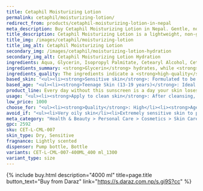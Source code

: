 ```yaml
---
title: Cetaphil Moisturizing Lotion
permalink: cetaphil/moisturizing-lotion/
redirect_from: products/cetaphil-moisturizing-lotion-in-nepal
meta_description: Buy Cetaphil Moisturizing Lotion in Nepal. Gentle, non-greasy hydration for dry and sensitive skin. Fast-absorbing, fragrance-free formula for everyday use.
title_description: Cetaphil Moisturizing Lotion is a lightweight, non-greasy moisturizer designed for dry and sensitive skin, providing long-lasting hydration without clogging pores. Formulated with glycerin, macadamia nut oil, and vitamin E, it helps strengthen the skin barrier, lock in moisture, and soothe irritation. Dermatologist-tested and fragrance-free, this fast-absorbing lotion is ideal for daily use on both the face and body, making it a popular choice for those with eczema, rosacea, or dehydrated skin. Trusted by skincare professionals worldwide, Cetaphil Moisturizing Lotion delivers intense hydration and nourishment, keeping skin soft, smooth, and healthy all day.
title_img: /images/cetaphil/moisturizing-lotion
title_img_alt: Cetaphil Moisturizing Lotion
secondary_img: /images/cetaphil/moisturizing-lotion-hydration
secondary_img_alt: Cetaphil Moisturizing Lotion Hydration
ingredients: Aqua, Glycerin, Isopropyl Palmitate, Cetearyl Alcohol, Ceteareth-20, Panthenol, Niacinamide, Tocopheryl Acetate, Dimethicone, Persea Gratissima Oil, Helianthus Annuus Seed Oil, Pantolactone, Glyceryl Stearate, Sodium Benzoate, Benzyl Alcohol, Citric Acid.
ingredients_summary: <strong>Glycerin</strong> hydrates, while <strong>Isopropyl Palmitate</strong> and <strong>Dimethicone</strong> soften skin. <strong>Niacinamide</strong> and <strong>Panthenol</strong> strengthen the barrier, reducing irritation. <strong>Avocado Oil</strong> and <strong>Sunflower Seed Oil</strong> nourish, and <strong>Tocopheryl Acetate (Vitamin E)</strong> provides antioxidant protection. <strong>Cetearyl Alcohol</strong> and <strong>Ceteareth-20</strong> ensure smooth absorption, while <strong>Sodium Benzoate</strong> and <strong>Benzyl Alcohol</strong> preserve the formula. Designed for <strong>long-lasting hydration</strong> and <strong>sensitive skin support</strong>.
ingredients_quality: The ingredients indicate a <strong>high-quality</strong> product, The ingredients are carefully chosen to provide effective hydration, smoothness, and skin barrier support. They help attract moisture, nourish with essential fatty acids, and protect the skin from irritation. Mild emulsifiers ensure smooth absorption, while gentle preservatives maintain product integrity. This formula is ideal for sensitive skin, offering long-lasting hydration and nourishment without causing irritation.
based_skin: "<ul><li><strong>Sensitive skin</strong>: Formulated to be gentle and non-irritating, it is ideal for sensitive skin, offering hydration without causing redness or irritation.</li><li><strong>Dry skin</strong>: The moisturizing ingredients help to replenish moisture and restore hydration, making it perfect for dry and dehydrated skin.</li><li><strong>Combination skin</strong>: The lightweight, non-greasy formula works well for combination skin, providing hydration without making oily areas greasy.</li><li><strong>Oily skin</strong>: While not specifically targeted for oily skin, its non-comedogenic (won't clog pores) and lightweight texture makes it suitable for those who need light moisture without feeling heavy.</li><li><strong>Acne-prone skin</strong>: With its gentle, non-irritating properties, this lotion is suitable for acne-prone skin, as it helps maintain the skin’s moisture balance without causing breakouts.</li></ul><p>Overall, it’s a versatile moisturizer that is <strong>safe and effective for a wide range of skin types</strong>, especially those needing extra hydration or barrier support.</p>"
based_age: "<ul><li><strong>Teenage Skin (13-19 years)</strong>: Ideal for young skin that may be prone to dryness or irritation, especially those dealing with acne treatments or fluctuating hormones. Its gentle, non-comedogenic formula helps maintain moisture balance without clogging pores.</li><li><strong>Young Adults (20s)</strong>: Provides essential hydration and barrier protection, particularly for those with dry or sensitive skin. It’s a great option for those who need a reliable, lightweight moisturizer that supports the skin’s natural function.</li><li><strong>Adults (30s-40s)</strong>: At this age, the skin may start showing signs of early aging, such as fine lines and reduced moisture retention. The formula helps maintain hydration and provides soothing ingredients like <strong>Niacinamide</strong> and <strong>Panthenol</strong>, which improve skin texture and barrier function.</li><li><strong>Mature Skin (50s and beyond)</strong>: The moisturizing properties of <strong>Avocado Oil</strong> and <strong>Vitamin E</strong> help combat dryness and improve skin elasticity. The lotion also supports the skin’s natural barrier, which can weaken with age, providing long-lasting hydration and a smooth, nourished feel.</li></ul><p>Overall, <strong>Cetaphil Moisturizing Lotion</strong> is suitable for all ages, providing gentle, effective hydration and care for dry and sensitive skin at any stage of life.</p>"
product_line: Every day without this sunscreen is a day your skin loses protection. Don’t let harmful UV rays steal your glow—shield your skin with confidence.
usage: "<ul><li><strong>Apply to clean skin</strong>: After cleansing, gently pat your skin dry.</li><li><strong>Dispense a generous amount</strong>: Pump the lotion into your hands.</li><li><strong>Massage into skin</strong>: Gently massage the lotion into your face and body, focusing on dry areas.</li><li><strong>Use daily</strong>: Apply morning and night for best results.</li><li><strong>For sensitive skin</strong>: Ideal for use on sensitive, dry, and irritated skin, including conditions like eczema or rosacea.</li><li><strong>Non-greasy</strong>: Suitable for use under makeup or throughout the day as a hydrating base.</li></ul><p>For maximum benefits, use consistently to <strong>nourish</strong> and <strong>hydrate</strong> your skin, leaving it soft and smooth.</p>"
low_price: 1000
choose_for: "<ul><li><strong>Quality</strong>: High</li><li><strong>Age</strong>: Adults (18+).</li><li><strong>Skin Types</strong>: Sensitive and dry skin.</li><li><strong>Effective For</strong>: long-lasting hydration.</li></ul>"
avoid_if: "<ul><li>Very oily skin</li><li>Extremely sensitive skin to preservatives like Benzyl Alcohol and Sodium Benzoate</li><li>People with severe acne.</li></ul>"
meta_category: "Health & Beauty > Personal Care > Cosmetics > Skin Care > Lotion & Moisturizer"
gpc: 2592
sku: CET-L-CML-007
skin_type: Dry, Sensitive
fragnance: Lightly scented
dispenser: Pump bottle, Bottle
variants: CET-L-CML-007-400ML_400 ml_1300
variant_type: size
---
```

{% include buy.html description="4000 ml" title=page.title button_text="Buy from Daraz" link="https://s.daraz.com.np/s.gi9S?cc" %}
